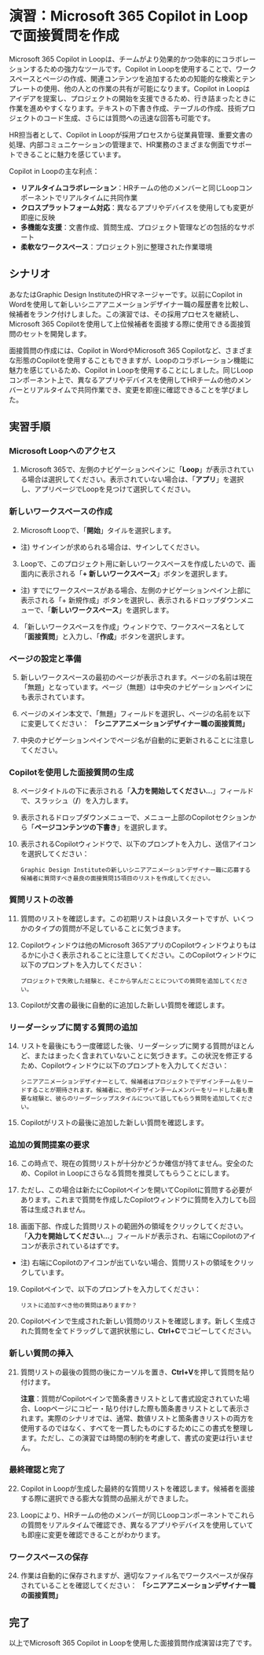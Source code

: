 # 演習：Microsoft 365 Copilot in Loopで面接質問を作成

Microsoft 365 Copilot in Loopは、チームがより効果的かつ効率的にコラボレーションするための強力なツールです。Copilot in Loopを使用することで、ワークスペースとページの作成、関連コンテンツを追加するための知能的な検索とテンプレートの使用、他の人との作業の共有が可能になります。Copilot in Loopはアイデアを提案し、プロジェクトの開始を支援できるため、行き詰まったときに作業を進めやすくなります。テキストの下書き作成、テーブルの作成、技術プロジェクトのコード生成、さらには質問への迅速な回答も可能です。

HR担当者として、Copilot in Loopが採用プロセスから従業員管理、重要文書の処理、内部コミュニケーションの管理まで、HR業務のさまざまな側面でサポートできることに魅力を感じています。

Copilot in Loopの主な利点：

- **リアルタイムコラボレーション**：HRチームの他のメンバーと同じLoopコンポーネントでリアルタイムに共同作業
- **クロスプラットフォーム対応**：異なるアプリやデバイスを使用しても変更が即座に反映
- **多機能な支援**：文書作成、質問生成、プロジェクト管理などの包括的なサポート
- **柔軟なワークスペース**：プロジェクト別に整理された作業環境

## シナリオ

あなたはGraphic Design InstituteのHRマネージャーです。以前にCopilot in Wordを使用して新しいシニアアニメーションデザイナー職の履歴書を比較し、候補者をランク付けしました。この演習では、その採用プロセスを継続し、Microsoft 365 Copilotを使用して上位候補者を面接する際に使用できる面接質問のセットを開発します。

面接質問の作成には、Copilot in WordやMicrosoft 365 Copilotなど、さまざまな形態のCopilotを使用することもできますが、Loopのコラボレーション機能に魅力を感じているため、Copilot in Loopを使用することにしました。同じLoopコンポーネント上で、異なるアプリやデバイスを使用してHRチームの他のメンバーとリアルタイムで共同作業でき、変更を即座に確認できることを学びました。

## 実習手順

### Microsoft Loopへのアクセス

1. Microsoft 365で、左側のナビゲーションペインに「**Loop**」が表示されている場合は選択してください。表示されていない場合は、「**アプリ**」を選択し、アプリページでLoopを見つけて選択してください。

### 新しいワークスペースの作成

2. Microsoft Loopで、「**開始**」タイルを選択します。
 - 注) サインインが求められる場合は、サインしてください。

3. Loopで、このプロジェクト用に新しいワークスペースを作成したいので、画面内に表示される「**+ 新しいワークスペース**」ボタンを選択します。
 - 注) すでにワークスペースがある場合、左側のナビゲーションペイン上部に表示される「+ 新規作成」ボタンを選択し、表示されるドロップダウンメニューで、「**新しいワークスペース**」を選択します。

4. 「新しいワークスペースを作成」ウィンドウで、ワークスペース名として「**面接質問**」と入力し、「**作成**」ボタンを選択します。

### ページの設定と準備

5. 新しいワークスペースの最初のページが表示されます。ページの名前は現在「無題」となっています。ページ（無題）は中央のナビゲーションペインにも表示されています。

6. ページのメイン本文で、「無題」フィールドを選択し、ページの名前を以下に変更してください：
   **「シニアアニメーションデザイナー職の面接質問」**

7. 中央のナビゲーションペインでページ名が自動的に更新されることに注意してください。

### Copilotを使用した面接質問の生成

8. ページタイトルの下に表示される「**入力を開始してください...**」フィールドで、スラッシュ（**/**）を入力します。

9. 表示されるドロップダウンメニューで、メニュー上部のCopilotセクションから「**ページコンテンツの下書き**」を選択します。

10. 表示されるCopilotウィンドウで、以下のプロンプトを入力し、送信アイコンを選択してください：

    ```
    Graphic Design Instituteの新しいシニアアニメーションデザイナー職に応募する候補者に質問すべき最良の面接質問15項目のリストを作成してください。
    ```

### 質問リストの改善

11. 質問のリストを確認します。この初期リストは良いスタートですが、いくつかのタイプの質問が不足していることに気づきます。

12. Copilotウィンドウは他のMicrosoft 365アプリのCopilotウィンドウよりもはるかに小さく表示されることに注意してください。このCopilotウィンドウに以下のプロンプトを入力してください：

    ```
    プロジェクトで失敗した経験と、そこから学んだことについての質問を追加してください。
    ```

13. Copilotが文書の最後に自動的に追加した新しい質問を確認します。

### リーダーシップに関する質問の追加

14. リストを最後にもう一度確認した後、リーダーシップに関する質問がほとんど、またはまったく含まれていないことに気づきます。この状況を修正するため、Copilotウィンドウに以下のプロンプトを入力してください：

    ```
    シニアアニメーションデザイナーとして、候補者はプロジェクトでデザインチームをリードすることが期待されます。候補者に、他のデザインチームメンバーをリードした最も重要な経験と、彼らのリーダーシップスタイルについて話してもらう質問を追加してください。
    ```

15. Copilotがリストの最後に追加した新しい質問を確認します。

### 追加の質問提案の要求

16. この時点で、現在の質問リストが十分かどうか確信が持てません。安全のため、Copilot in Loopにさらなる質問を推奨してもらうことにします。

17. ただし、この場合は新たにCopilotペインを開いてCopilotに質問する必要があります。これまで質問を作成したCopilotウィンドウに質問を入力しても回答は生成されません。
18.  画面下部、作成した質問リストの範囲外の領域をクリックしてください。「**入力を開始してください...**」フィールドが表示され、右端にCopilotのアイコンが表示されているはずです。
 - 注) 右端にCopilotのアイコンが出ていない場合、質問リストの領域をクリックしています。

19. Copilotペインで、以下のプロンプトを入力してください：

    ```
    リストに追加すべき他の質問はありますか？
    ```

20. Copilotペインで生成された新しい質問のリストを確認します。新しく生成された質問を全てドラッグして選択状態にし、**Ctrl+C**でコピーしてください。

### 新しい質問の挿入

21. 質問リストの最後の質問の後にカーソルを置き、**Ctrl+V**を押して質問を貼り付けます。

    **注意**：質問がCopilotペインで箇条書きリストとして書式設定されていた場合、Loopページにコピー・貼り付けした際も箇条書きリストとして表示されます。実際のシナリオでは、通常、数値リストと箇条書きリストの両方を使用するのではなく、すべてを一貫したものにするためにこの書式を整理します。ただし、この演習では時間の制約を考慮して、書式の変更は行いません。

### 最終確認と完了

22. Copilot in Loopが生成した最終的な質問リストを確認します。候補者を面接する際に選択できる膨大な質問の品揃えができました。

23. Loopにより、HRチームの他のメンバーが同じLoopコンポーネントでこれらの質問をリアルタイムで確認でき、異なるアプリやデバイスを使用していても即座に変更を確認できることがわかります。

### ワークスペースの保存

24. 作業は自動的に保存されますが、適切なファイル名でワークスペースが保存されていることを確認してください：
    **「シニアアニメーションデザイナー職の面接質問」**

## 完了

以上でMicrosoft 365 Copilot in Loopを使用した面接質問作成演習は完了です。